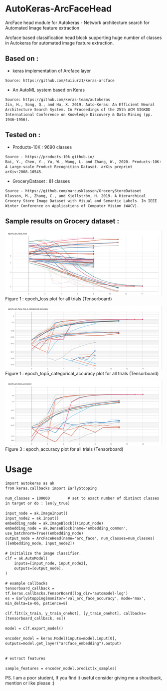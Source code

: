 # AutoKeras-ArcFaceHead
ArcFace head module for Autokeras - Network architecture search for Automated Image feature extraction

Arcface based classification head block supporting huge number of classes in Autokeras for automated image feature extraction.

## Based on : 

* keras implementation of Arcface layer
```
Source: https://github.com/4uiiurz1/keras-arcface
```

* An AutoML system based on Keras
```
Source: https://github.com/keras-team/autokeras
Jin, H., Song, Q., and Hu, X. 2019. Auto-Keras: An Efficient Neural Architecture Search System. In Proceedings of the 25th ACM SIGKDD International Conference on Knowledge Discovery & Data Mining (pp. 1946–1956).
```

## Tested on :

* Products-10K : 9690 classes
```
Source - https://products-10k.github.io/
Bai, Y., Chen, Y., Yu, W., Wang, L. and Zhang, W., 2020. Products-10K: A Large-scale Product Recognition Dataset. arXiv preprint arXiv:2008.10545.
```

* GroceryDataset : 81 classes
```
Source - https://github.com/marcusklasson/GroceryStoreDataset
Klasson, M., Zhang, C., and Kjellström, H. 2019. A Hierarchical Grocery Store Image Dataset with Visual and Semantic Labels. In IEEE Winter Conference on Applications of Computer Vision (WACV).
```


## Sample results on Grocery dataset :

![plot](./epoch_loss.png)
Figure 1 : epoch_loss plot for all trials (Tensorboard)

![plot](./epoch_topk_categorical_accuracy.png)
Figure 1 : epoch_top5_categorical_accuracy plot for all trials (Tensorboard)

![plot](./epoch_accuracy.png)
Figure 3 : epoch_accuracy plot for all trials (Tensorboard)



# Usage

```
import autokeras as ak
from keras.callbacks import EarlyStopping

num_classes = 100000        # set to exact number of distinct classes in target or do : len(y_true)

input_node = ak.ImageInput()
input_node2 = ak.Input()
embedding_node = ak.ImageBlock()(input_node)
embedding_node = ak.DenseBlock(name='embedding_common', use_batchnorm=True)(embedding_node)
output_node = ArcFaceHead(name='arc_face', num_classes=num_classes)([embedding_node, input_node2])

# Initialize the image classifier.
clf = ak.AutoModel(
    inputs=[input_node, input_node2],
    outputs=[output_node],
)

# example callbacks
tensorboard_callback = tf.keras.callbacks.TensorBoard(log_dir='automodel-log')
es = EarlyStopping(monitor='val_arc_face_accuracy', mode='max', min_delta=1e-06, patience=8)

clf.fit([x_train, y_train_onehot], [y_train_onehot], callbacks=[tensorboard_callback, es])

model = clf.export_model()

encoder_model = keras.Model(inputs=model.input[0], outputs=model.get_layer("arcface_embedding").output)


# extract features

sample_features = encoder_model.predict(x_samples)

```

PS. I am a poor student, If you find it useful consider giving me a shoutback, mention or like please :)
